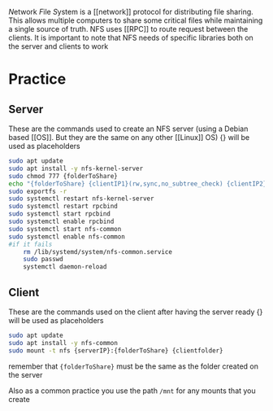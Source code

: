 *N*etwork *F*ile *S*ystem is a [[network]] protocol for distributing file sharing. This allows multiple computers to share some critical files while maintaining a single source of truth. NFS uses [[RPC]] to route request between the clients. It is important to note that NFS needs of specific libraries both on the server and clients to work

# Practice
## Server
These are the commands used to create an NFS server
(using a Debian based [[OS]]. But they are the same on any other [[Linux]] OS)
{} will be used as placeholders 
```sh
sudo apt update
sudo apt install -y nfs-kernel-server
sudo chmod 777 {folderToShare}
echo "{folderToShare} {clientIP1}(rw,sync,no_subtree_check) {clientIP2}(rw,sync,no_subtree_check)" >> /etc/exports
sudo exportfs -r
sudo systemctl restart nfs-kernel-server
sudo systemctl restart rpcbind
sudo systemctl start rpcbind
sudo systemctl enable rpcbind
sudo systemctl start nfs-common
sudo systemctl enable nfs-common
#if it fails
	rm /lib/systemd/system/nfs-common.service
	sudo passwd
	systemctl daemon-reload
```
## Client
These are the commands used on the client after having the server ready
{} will be used as placeholders
```sh
sudo apt update
sudo apt install -y nfs-common
sudo mount -t nfs {serverIP}:{folderToShare} {clientfolder}
```
remember that `{folderToShare}` must be the same as the folder created on the server

Also as a common practice you use the path `/mnt` for any mounts that you create